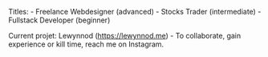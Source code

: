 Titles:
	- Freelance Webdesigner (advanced)
	- Stocks Trader (intermediate)
	- Fullstack Developer (beginner)

Current projet:
	Lewynnod (https://lewynnod.me) - To collaborate, gain experience or kill time, reach me on Instagram.
